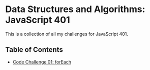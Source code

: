 # Data Structures and Algorithms: JavaScript 401

This is a collection of all my challenges for JavaScript 401.

## Table of Contents
- [Code Challenge 01: forEach]()
